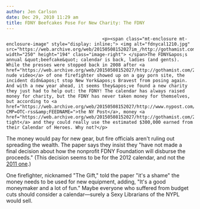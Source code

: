 ```yaml
---
author: Jen Carlson
date: Dec 29, 2010 11:29 am
title: FDNY Beefcakes Pose For New Charity: The FDNY
---
```


	
										<p><span class="mt-enclosure mt-enclosure-image" style="display: inline;"> <img alt="fdnycal1210.jpg" src="https://web.archive.org/web/20150508152027im_/http://gothamist.com/attachments/arts_jen/fdnycal1210.jpg" width="250" height="194" class="image-right"> </span>The FDNY&apos;s annual &quot;beefcake&quot; calendar is back, ladies (and gents). While the presses were stopped back in 2008 after <a href="https://web.archive.org/web/20150508152027/http://gothamist.com/2007/08/04/fdnys_calendar.php">a nude video</a> of one firefighter showed up on a gay porn site, the incident didn&apos;t stop New York&apos;s Bravest from posing again. And with a new year ahead, it seems they&apos;ve found a new charity they just had to help out: the FDNY! The calendar has always raised money for charity, but the FDNY has never taken money for themselves, but according to <a href="https://web.archive.org/web/20150508152027/http://www.nypost.com/p/news/local/pinup_charities_burned_KpAHFfWbMrLvnSzmYXP5gK?CMP=OTC-rss&amp;FEEDNAME=">the NY Post</a>, money <a href="https://web.archive.org/web/20150508152027/http://gothamist.com/2010/11/18/bloomberg_announces_thousands_of_jo.php">is tight</a> and they could really use the estimated $300,000 earned from their Calendar of Heroes. Why not?</p>

<p>The money would pay for new gear, but fire officials aren&apos;t ruling out spreading the wealth. The paper says they insist they &quot;have not made a final decision about how the nonprofit FDNY Foundation will disburse the proceeds.&quot; (This decision seems to be for the 2012 calendar, and not the <a href="https://web.archive.org/web/20150508152027/http://gothamist.com/2010/08/18/video_shirtless_firefighters.php">2011 one</a>.)</p>

<p>One firefighter, nicknamed &quot;The Gift,&quot; told the paper &quot;it&apos;s a shame&quot; the money needs to be used for new equipment, adding, &quot;It&apos;s a good moneymaker and a lot of fun.&quot; Maybe everyone who suffered from budget cuts should consider a calendar&#x2014;surely a Sexy Librarians of the NYPL would sell.</p>					
										
									
				